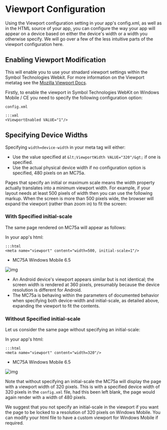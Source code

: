 # Viewport Configuration
Using the Viewport configuration setting in your app's config.xml, as well as in the HTML source of your app, you can configure the way your app will appear on a device based on either the device's width or a width you otherwise specify. We will go over a few of the less intuitive parts of the viewport configuration here.

## Enabling Viewport Modification
This will enable you to use your stnadard viewport settings within the Symbol Technologies Webkit. For more information on the Viewport metatag see the [Mozilla Viewport Docs](https://developer.mozilla.org/en-US/docs/Mozilla/Mobile/Viewport_meta_tag).

Firstly, to enable the viewport in Symbol Technologies WebKit on Windows Mobile / CE you need to specify the following configuration option:

`config.xml`
	 
    :::xml
    <ViewportEnabled VALUE="1"/>

## Specifying Device Widths
Specifying `width=device-width` in your meta tag will either:

* Use the value specified at `&lt;ViewportWidth VALUE="320"/&gt;` if one is specified.
* Use the actual physical device width if no configuration option is specified, 480 pixels on an MC75a.

Pages that specify an initial or maximum scale means the width property actually translates into a minimum viewport width. For example, if your layout needs at least 500 pixels of width then you can use the following markup.  When the screen is more than 500 pixels wide, the browser will expand the viewport (rather than zoom in) to fit the screen:

### With Specified initial-scale

The same page rendered on MC75a will appear as follows:

In your app's html:

    :::html
    <meta name="viewport" content="width=500, initial-scale=1"/>

* MC75A Windows Mobile 6.5

![img](images/viewport_config/winmo_viewport_demo.png)

* An Android device's viewport appears similar but is not identical; the screen width is rendered at 360 pixels, presumably because the device resolution is different for Android.
* The MC75a is behaving within the parameters of documented behavior when specifying both device-width and initial-scale, as detailed above, expanding the viewport to fit the contents.

### Without Specified initial-scale

Let us consider the same page without specifying an initial-scale:

In your app's html:

    :::html
    <meta name="viewport" content="width=320"/>

* MC75A Windows Mobile 6.5

![img](images/viewport_config/winmo_no_initial_scale.png)

Note that without specifying an initial-scale the MC75a will display the page with a viewport width of 320 pixels. This is with a specified device width of 320 pixels in the `config.xml` file, had this been left blank, the page would again render with a width of 480 pixels.

We suggest that you not specify an initial-scale in the viewport if you want the page to be locked to a resolution of 320 pixels on Windows Mobile. You can modify your html file to have a custom viewport for Windows Mobile if required.